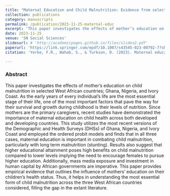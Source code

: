 ```yaml
---
title: "Maternal Education and Child Malnutrition: Evidence from selected West African countries"
collection: publications
category: manuscripts
permalink: /publication/2023-11-25-maternal-educ
excerpt: 'This paper investigates the effects of mother’s education on child malnutrition in selected West African countries; Ghana, Nigeria, and Ivory Coast. As the early years of every individual’s life are the most essential stage of their life, one of the most important factors that pave the way for their survival and growth during childhood is their levels of nutrition.'
date: 2023-11-25
venue: 'SN Social Sciences'
slidesurl: # 'http://academicpages.github.io/files/slides2.pdf'
paperurl: 'https://link.springer.com/epdf/10.1007/s43545-023-00792-7?sharing_token=8B28uScSvfOX7bI9F4TGpfe4RwlQNchNByi7wbcMAY4L-AGeEle_Msl4guUermtYGC9IfP2KJb2BjUmTLuNV29obCevz9kM__K-vzxsZQlXF6fjkyYiK2pq7D01kPEwxIKJK-8r1UtUy3_-wp3LGNUsKIaQacXiOhr4MmUVb6wk%3D'
citation: 'Yorke, F.R., Wahab, S., & Turkson, D. (2023). Maternal education and child malnutrition: evidence from selected West African countries.; <i>SN Social Sciences</i>, 3 (200): 1-30.'

---
```


### Abstract
This paper investigates the effects of mother’s education on child malnutrition in selected West African countries; Ghana, Nigeria, and Ivory Coast. As the early years of every individual’s life are the most essential stage of their life, one of the most important factors that pave the way for their survival and growth during childhood is their levels of nutrition. Since mothers are the primary caregivers, recent studies have demonstrated the importance of maternal education on child health across both developed and developing countries. This study utilizes the most recent versions of the Demographic and Health Surveys (DHSs) of Ghana, Nigeria, and Ivory Coast and employed the ordered probit models and finds that in all three cases, maternal education is important in combating child malnutrition, particularly with long term malnutrition (stunting). Results also suggest that higher educational attainment poses high benefits on child malnutrition compared to lower levels implying the need to encourage females to pursue higher education. Additionally, mass media exposure and investment in human capital by African governments are imperative. This paper provides empirical evidence that outlines the influence of mothers’ education on their children’s health status. Thus, it helps in understanding the most essential form of child malnutrition across the three West African countries considered, filling the gap in the extant literature.